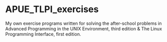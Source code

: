 # APUE_TLPI_exercises
My own exercise programs written for solving the after-school problems in Advanced Programming in the UNIX  Environment, third edition & The Linux Programming Interface, first edition.

